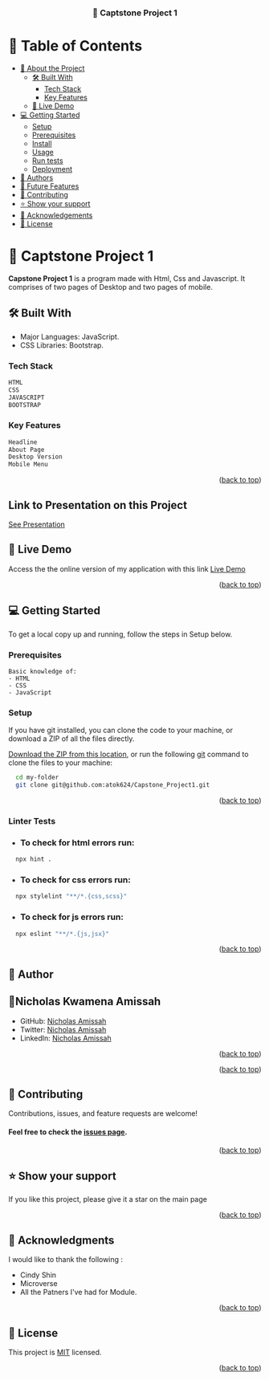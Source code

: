 <a name="readme-top"></a>

<div align="center">

  <h3><b>📖 Captstone Project 1</b></h3>

</div>

# 📗 Table of Contents

- [📖 About the Project](#about-project)
  - [🛠 Built With](#built-with)
    - [Tech Stack](#tech-stack)
    - [Key Features](#key-features)
  - [🚀 Live Demo](#live-demo)
- [💻 Getting Started](#getting-started)
  - [Setup](#setup)
  - [Prerequisites](#prerequisites)
  - [Install](#install)
  - [Usage](#usage)
  - [Run tests](#run-tests)
  - [Deployment](#triangular_flag_on_post-deployment)
- [👥 Authors](#authors)
- [🔭 Future Features](#future-features)
- [🤝 Contributing](#contributing)
- [⭐️ Show your support](#support)
- [🙏 Acknowledgements](#acknowledgements)
- [📝 License](#license)

<!-- PROJECT DESCRIPTION -->

# 📖 Captstone Project 1<a name="about-project"></a>

**Capstone Project 1** is a program made with Html, Css and Javascript. It comprises of two pages of Desktop and two pages of mobile.

## 🛠 Built With <a name="built-with"></a>

- Major Languages: JavaScript.
- CSS Libraries: Bootstrap.

### Tech Stack <a name="tech-stack"></a>

```md
HTML
CSS
JAVASCRIPT
BOOTSTRAP
```

<!-- Features -->

### Key Features <a name="key-features"></a>
```sh
Headline
About Page
Desktop Version
Mobile Menu
```

<p align="right">(<a href="#readme-top">back to top</a>)</p>

## Link to Presentation on this Project

[See Presentation](https://www.loom.com/share/fb15360cb514446fa04fed01969c2536)

## 🚀 Live Demo <a name="live-demo"></a>

Access the the online version of my application with this link
[Live Demo](https://atok624.github.io/Capstone_Project1/)

<p align="right">(<a href="#readme-top">back to top</a>)</p>

<!-- GETTING STARTED -->

## 💻 Getting Started <a name="getting-started"></a>
To get a local copy up and running, follow the steps in Setup below.

### Prerequisites
```
Basic knowledge of:
- HTML
- CSS
- JavaScript
```

### Setup
If you have git installed, you can clone the code to your machine, or download a ZIP of all the files directly.

[Download the ZIP from this location](https://codeload.github.com/atok624/Capstone_Project1/zip/refs/heads/master), or run the following [git](https://git-scm.com/downloads) command to clone the files to your machine:

```sh
  cd my-folder
  git clone git@github.com:atok624/Capstone_Project1.git
```

<!--
Example:

```sh

```
 -->

<p align="right">(<a href="#readme-top">back to top</a>)</p>



### Linter Tests
- ### To check for html errors run:
```sh
  npx hint .
```
- ### To check for css errors run:
```sh
  npx stylelint "**/*.{css,scss}"
```
- ### To check for js errors run:
```sh
  npx eslint "**/*.{js,jsx}"
```


<p align="right">(<a href="#readme-top">back to top</a>)</p>

<!-- AUTHORS -->

## 👥 Author <a name="authors"></a>

## 👤Nicholas Kwamena Amissah <a name="authors"></a>

- GitHub: [Nicholas Amissah](https://github.com/atok624)
- Twitter: [Nicholas Amissah](https://twitter.com/MysticalAmissah)
- LinkedIn: [Nicholas Amissah](https://www.linkedin.com/in/nicholas-amissah-153b09154)

<p align="right">(<a href="#readme-top">back to top</a>)</p>

<!-- FUTURE FEATURES -->

<p align="right">(<a href="#readme-top">back to top</a>)</p>

<!-- CONTRIBUTING -->

## 🤝 Contributing <a name="contributing"></a>

Contributions, issues, and feature requests are welcome!
#### Feel free to check the [issues page](https://github.com/atok624/Capstone_Project1/issues).

<p align="right">(<a href="#readme-top">back to top</a>)</p>

<!-- SUPPORT -->

## ⭐️ Show your support <a name="support"></a>

If you like this project, please give it a star on the main page

<p align="right">(<a href="#readme-top">back to top</a>)</p>

<!-- ACKNOWLEDGEMENTS -->

## 🙏 Acknowledgments <a name="acknowledgements"></a>

I would like to thank the following :

- Cindy Shin
- Microverse
- All the Patners I've had for Module.

<p align="right">(<a href="#readme-top">back to top</a>)</p>

<!-- LICENSE -->

## 📝 License <a name="license"></a>

This project is [MIT](./MIT.md) licensed.

<p align="right">(<a href="#readme-top">back to top</a>)</p>
